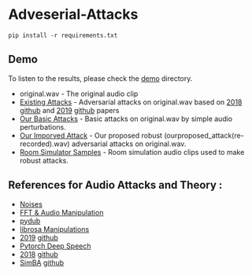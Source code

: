 # Adveserial-Attacks

`pip install -r requirements.txt`

## Demo
To listen to the results, please check the [demo](https://github.com/ppriyank/Adveserial-Attacks/tree/master/demo) directory.
* original.wav - The original audio clip
* [Existing Attacks](https://github.com/ppriyank/Adveserial-Attacks/tree/master/demo/Existing%20Attacks%20) - Adversarial attacks on original.wav based on [2018](https://people.eecs.berkeley.edu/~daw/papers/audio-dls18.pdf) [github](https://github.com/carlini/audio_adversarial_examples) and [2019](http://proceedings.mlr.press/v97/qin19a/qin19a.pdf) [github](https://github.com/tensorflow/cleverhans/tree/master/examples/adversarial_asr) papers
* [Our Basic Attacks](https://github.com/ppriyank/Adveserial-Attacks/tree/master/demo/Our%20Basic%20Attack) - Basic attacks on original.wav by simple audio perturbations.
* [Our Imporved Attack](https://github.com/ppriyank/Adveserial-Attacks/tree/master/demo/Our%20Improved%20Attack) - Our proposed robust (ourproposed_attack(re-recorded).wav) adversarial attacks on original.wav.
* [Room Simulator Samples](https://github.com/ppriyank/Adveserial-Attacks/tree/master/demo/Room%20Simulators%20Samples) - Room simulation audio clips used to make robust attacks.


## References for Audio Attacks and Theory :  
* [Noises](https://github.com/jfsantos/maracas/blob/master/maracas/maracas.py)  
* [FFT & Audio Manipulation](https://timsainburg.com/noise-reduction-python.html)  
* [pydub](https://github.com/jiaaro/pydub)   
* [librosa Manipulations](https://librosa.github.io/librosa/generated/librosa.effects.preemphasis.html)  
* [2019](http://proceedings.mlr.press/v97/qin19a/qin19a.pdf) [github](https://github.com/tensorflow/cleverhans/tree/master/examples/adversarial_asr)
* [Pytorch Deep Speech](https://github.com/SeanNaren/deepspeech.pytorch)
* [2018](https://people.eecs.berkeley.edu/~daw/papers/audio-dls18.pdf) [github](https://github.com/carlini/audio_adversarial_examples)
* [SimBA](https://arxiv.org/abs/1905.07121) [github](https://github.com/cg563/simple-blackbox-attack)







